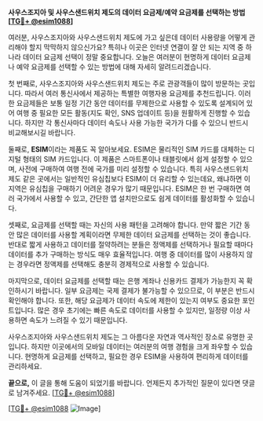 **사우스조지아 및 사우스샌드위치 제도의 데이터 요금제/예약 요금제를 선택하는 방법 [[TG💪+ @esim1088](https://t.me/s/esim1088)]**

여러분, 사우스조지아와 사우스샌드위치 제도에 가고 싶은데 데이터 사용량을 어떻게 관리해야 할지 막막하지 않으신가요? 특히나 이곳은 인터넷 연결이 잘 안 되는 지역 중 하나라 데이터 요금제 선택이 정말 중요합니다. 오늘은 여러분이 현명하게 데이터 요금제나 예약 요금제를 선택할 수 있는 방법에 대해 자세히 알려드리겠습니다.

첫 번째로, 사우스조지아와 사우스샌드위치 제도는 주로 관광객들이 많이 방문하는 곳입니다. 따라서 여러 통신사에서 제공하는 특별한 여행자용 요금제를 추천드립니다. 이러한 요금제들은 보통 일정 기간 동안 데이터를 무제한으로 사용할 수 있도록 설계되어 있어 여행 중 필요한 모든 활동(지도 확인, SNS 업데이트 등)을 원활하게 진행할 수 있습니다. 하지만 각 통신사마다 데이터 속도나 사용 가능한 국가가 다를 수 있으니 반드시 비교해보시길 바랍니다.

둘째로, **ESIM**이라는 제품도 꼭 알아보세요. ESIM은 물리적인 SIM 카드를 대체하는 디지털 형태의 SIM 카드입니다. 이 제품은 스마트폰이나 태블릿에서 쉽게 설정할 수 있으며, 사전에 구매하여 여행 전에 국가를 미리 설정할 수 있습니다. 특히 사우스샌드위치 제도 같은 곳에서는 일반적인 유심칩보다 ESIM이 더 유리할 수 있는데요, 왜냐하면 이 지역은 유심칩을 구매하기 어려운 경우가 많기 때문입니다. ESIM은 한 번 구매하면 여러 국가에서 사용할 수 있고, 간단한 앱 설치만으로도 쉽게 데이터를 활성화할 수 있습니다.

셋째로, 요금제를 선택할 때는 자신의 사용 패턴을 고려해야 합니다. 만약 짧은 기간 동안 많은 데이터를 사용할 계획이라면 무제한 데이터 요금제를 선택하는 것이 좋습니다. 반대로 짧게 사용하고 데이터를 절약하려는 분들은 정액제를 선택하거나 필요할 때마다 데이터를 추가 구매하는 방식도 매우 효율적입니다. 여행 중 데이터를 많이 사용하지 않는 경우라면 정액제를 선택해도 충분히 경제적으로 사용할 수 있습니다.

마지막으로, 데이터 요금제를 선택할 때는 은행 계좌나 신용카드 결제가 가능한지 꼭 확인하시기 바랍니다. 일부 요금제는 국제 결제가 불가능할 수 있으므로, 이 부분은 반드시 확인해야 합니다. 또한, 해당 요금제가 데이터 속도에 제한이 있는지 여부도 중요한 포인트입니다. 많은 경우 초기에는 빠른 속도로 데이터를 사용할 수 있지만, 일정량 이상 사용하면 속도가 느려질 수 있기 때문입니다.

사우스조지아와 사우스샌드위치 제도는 그 아름다운 자연과 역사적인 장소로 유명한 곳입니다. 하지만 이곳에서의 모바일 데이터는 여러분의 여행 경험을 크게 좌우할 수 있습니다. 현명하게 요금제를 선택하고, 필요한 경우 ESIM을 사용하여 편리하게 데이터를 관리하세요.

**끝으로,** 이 글을 통해 도움이 되었기를 바랍니다. 언제든지 추가적인 질문이 있다면 댓글로 남겨주세요. [[TG💪+ @esim1088](https://t.me/s/esim1088)] 

[[TG💪+ @esim1088](https://t.me/s/esim1088) ![Image](https://i.postimg.cc/Y0z9fWf4/image.png)]